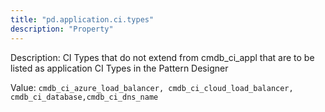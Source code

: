 ```yaml
---
title: "pd.application.ci.types"
description: "Property"
---
```


Description: CI Types that do not extend from cmdb_ci_appl that are to be listed as application CI Types in the Pattern Designer

Value: `cmdb_ci_azure_load_balancer, cmdb_ci_cloud_load_balancer, cmdb_ci_database,cmdb_ci_dns_name`